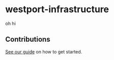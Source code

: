 # westport-infrastructure

oh hi

## Contributions

[See our guide](contributing.md) on how to get started.
